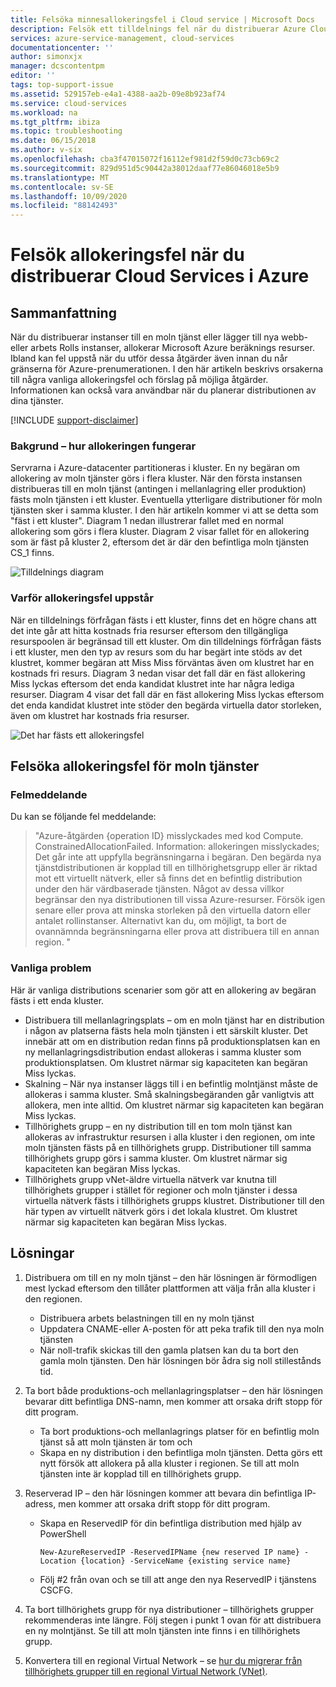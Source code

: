 ```yaml
---
title: Felsöka minnesallokeringsfel i Cloud service | Microsoft Docs
description: Felsök ett tilldelnings fel när du distribuerar Azure Cloud Services. Lär dig hur allokeringen fungerar och varför allokeringen kan gå sönder.
services: azure-service-management, cloud-services
documentationcenter: ''
author: simonxjx
manager: dcscontentpm
editor: ''
tags: top-support-issue
ms.assetid: 529157eb-e4a1-4388-aa2b-09e8b923af74
ms.service: cloud-services
ms.workload: na
ms.tgt_pltfrm: ibiza
ms.topic: troubleshooting
ms.date: 06/15/2018
ms.author: v-six
ms.openlocfilehash: cba3f47015072f16112ef981d2f59d0c73cb69c2
ms.sourcegitcommit: 829d951d5c90442a38012daaf77e86046018e5b9
ms.translationtype: MT
ms.contentlocale: sv-SE
ms.lasthandoff: 10/09/2020
ms.locfileid: "88142493"
---
```

# <a name="troubleshooting-allocation-failure-when-you-deploy-cloud-services-in-azure"></a>Felsök allokeringsfel när du distribuerar Cloud Services i Azure
## <a name="summary"></a>Sammanfattning
När du distribuerar instanser till en moln tjänst eller lägger till nya webb-eller arbets Rolls instanser, allokerar Microsoft Azure beräknings resurser. Ibland kan fel uppstå när du utför dessa åtgärder även innan du når gränserna för Azure-prenumerationen. I den här artikeln beskrivs orsakerna till några vanliga allokeringsfel och förslag på möjliga åtgärder. Informationen kan också vara användbar när du planerar distributionen av dina tjänster.

[!INCLUDE [support-disclaimer](../../includes/support-disclaimer.md)]

### <a name="background--how-allocation-works"></a>Bakgrund – hur allokeringen fungerar
Servrarna i Azure-datacenter partitioneras i kluster. En ny begäran om allokering av moln tjänster görs i flera kluster. När den första instansen distribueras till en moln tjänst (antingen i mellanlagring eller produktion) fästs moln tjänsten i ett kluster. Eventuella ytterligare distributioner för moln tjänsten sker i samma kluster. I den här artikeln kommer vi att se detta som "fäst i ett kluster". Diagram 1 nedan illustrerar fallet med en normal allokering som görs i flera kluster. Diagram 2 visar fallet för en allokering som är fäst på kluster 2, eftersom det är där den befintliga moln tjänsten CS_1 finns.

![Tilldelnings diagram](./media/cloud-services-allocation-failure/Allocation1.png)

### <a name="why-allocation-failure-happens"></a>Varför allokeringsfel uppstår
När en tilldelnings förfrågan fästs i ett kluster, finns det en högre chans att det inte går att hitta kostnads fria resurser eftersom den tillgängliga resurspoolen är begränsad till ett kluster. Om din tilldelnings förfrågan fästs i ett kluster, men den typ av resurs som du har begärt inte stöds av det klustret, kommer begäran att Miss Miss förväntas även om klustret har en kostnads fri resurs. Diagram 3 nedan visar det fall där en fäst allokering Miss lyckas eftersom det enda kandidat klustret inte har några lediga resurser. Diagram 4 visar det fall där en fäst allokering Miss lyckas eftersom det enda kandidat klustret inte stöder den begärda virtuella dator storleken, även om klustret har kostnads fria resurser.

![Det har fästs ett allokeringsfel](./media/cloud-services-allocation-failure/Allocation2.png)

## <a name="troubleshooting-allocation-failure-for-cloud-services"></a>Felsöka allokeringsfel för moln tjänster
### <a name="error-message"></a>Felmeddelande
Du kan se följande fel meddelande:

> "Azure-åtgärden {operation ID} misslyckades med kod Compute. ConstrainedAllocationFailed. Information: allokeringen misslyckades; Det går inte att uppfylla begränsningarna i begäran. Den begärda nya tjänstdistributionen är kopplad till en tillhörighetsgrupp eller är riktad mot ett virtuellt nätverk, eller så finns det en befintlig distribution under den här värdbaserade tjänsten. Något av dessa villkor begränsar den nya distributionen till vissa Azure-resurser. Försök igen senare eller prova att minska storleken på den virtuella datorn eller antalet rollinstanser. Alternativt kan du, om möjligt, ta bort de ovannämnda begränsningarna eller prova att distribuera till en annan region. "

### <a name="common-issues"></a>Vanliga problem
Här är vanliga distributions scenarier som gör att en allokering av begäran fästs i ett enda kluster.

* Distribuera till mellanlagringsplats – om en moln tjänst har en distribution i någon av platserna fästs hela moln tjänsten i ett särskilt kluster.  Det innebär att om en distribution redan finns på produktionsplatsen kan en ny mellanlagringsdistribution endast allokeras i samma kluster som produktionsplatsen. Om klustret närmar sig kapaciteten kan begäran Miss lyckas.
* Skalning – När nya instanser läggs till i en befintlig molntjänst måste de allokeras i samma kluster.  Små skalningsbegäranden går vanligtvis att allokera, men inte alltid. Om klustret närmar sig kapaciteten kan begäran Miss lyckas.
* Tillhörighets grupp – en ny distribution till en tom moln tjänst kan allokeras av infrastruktur resursen i alla kluster i den regionen, om inte moln tjänsten fästs på en tillhörighets grupp. Distributioner till samma tillhörighets grupp görs i samma kluster. Om klustret närmar sig kapaciteten kan begäran Miss lyckas.
* Tillhörighets grupp vNet-äldre virtuella nätverk var knutna till tillhörighets grupper i stället för regioner och moln tjänster i dessa virtuella nätverk fästs i tillhörighets grupps klustret. Distributioner till den här typen av virtuellt nätverk görs i det lokala klustret. Om klustret närmar sig kapaciteten kan begäran Miss lyckas.

## <a name="solutions"></a>Lösningar
1. Distribuera om till en ny moln tjänst – den här lösningen är förmodligen mest lyckad eftersom den tillåter plattformen att välja från alla kluster i den regionen.

   * Distribuera arbets belastningen till en ny moln tjänst  
   * Uppdatera CNAME-eller A-posten för att peka trafik till den nya moln tjänsten
   * När noll-trafik skickas till den gamla platsen kan du ta bort den gamla moln tjänsten. Den här lösningen bör ådra sig noll stillestånds tid.
2. Ta bort både produktions-och mellanlagringsplatser – den här lösningen bevarar ditt befintliga DNS-namn, men kommer att orsaka drift stopp för ditt program.

   * Ta bort produktions-och mellanlagrings platser för en befintlig moln tjänst så att moln tjänsten är tom och
   * Skapa en ny distribution i den befintliga moln tjänsten. Detta görs ett nytt försök att allokera på alla kluster i regionen. Se till att moln tjänsten inte är kopplad till en tillhörighets grupp.
3. Reserverad IP – den här lösningen kommer att bevara din befintliga IP-adress, men kommer att orsaka drift stopp för ditt program.  

   * Skapa en ReservedIP för din befintliga distribution med hjälp av PowerShell

     ```
     New-AzureReservedIP -ReservedIPName {new reserved IP name} -Location {location} -ServiceName {existing service name}
     ```
   * Följ #2 från ovan och se till att ange den nya ReservedIP i tjänstens CSCFG.
4. Ta bort tillhörighets grupp för nya distributioner – tillhörighets grupper rekommenderas inte längre. Följ stegen i punkt 1 ovan för att distribuera en ny molntjänst. Se till att moln tjänsten inte finns i en tillhörighets grupp.
5. Konvertera till en regional Virtual Network – se [hur du migrerar från tillhörighets grupper till en regional Virtual Network (VNet)](../virtual-network/virtual-networks-migrate-to-regional-vnet.md).
